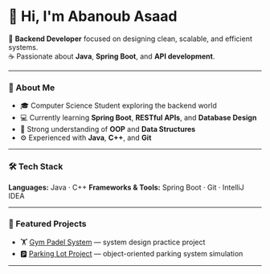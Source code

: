 # 👋 Hi, I'm Abanoub Asaad

🎯 **Backend Developer** focused on designing clean, scalable, and efficient systems.  
☕ Passionate about **Java**, **Spring Boot**, and **API development**.

---

### 🧠 About Me
- 🎓 Computer Science Student exploring the backend world  
- 💻 Currently learning **Spring Boot**, **RESTful APIs**, and **Database Design**
- 🧩 Strong understanding of **OOP** and **Data Structures**
- ⚙ Experienced with **Java**, **C++**, and **Git**

---

### 🛠 Tech Stack
**Languages:** Java · C++
**Frameworks & Tools:** Spring Boot · Git · IntelliJ IDEA  

---

### 🚀 Featured Projects
- 🏋 [Gym Padel System](https://github.com/AbanoubAsaad4/Gym-Padel-System) — system design practice project  
- 🅿 [Parking Lot Project](https://github.com/AbanoubAsaad4/Parking-Lot) — object-oriented parking system simulation  

---
